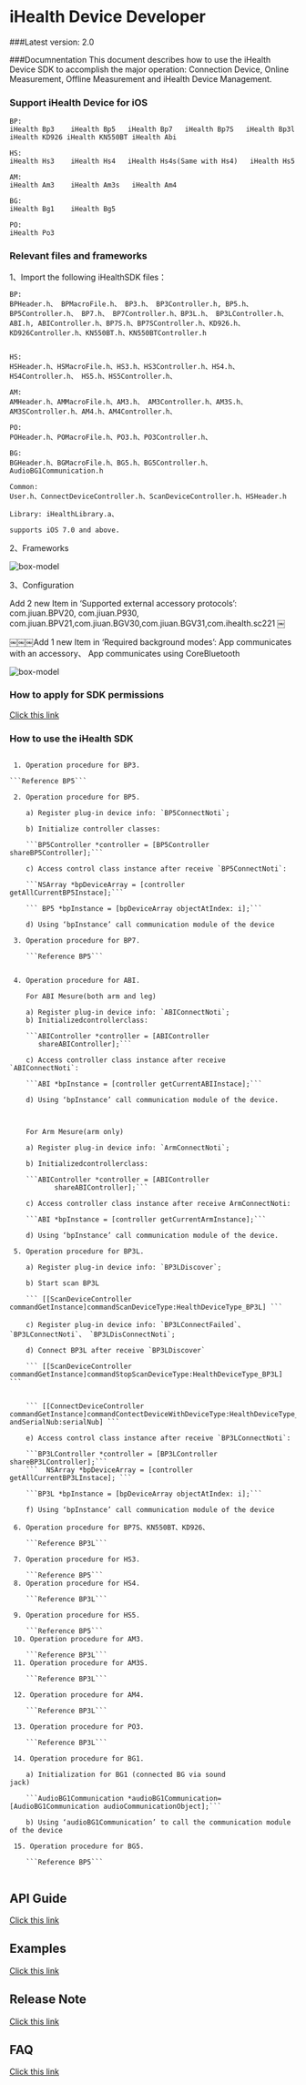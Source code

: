 # iHealth Device Developer 


###Latest version: 2.0


###Documnentation
This document describes how to use the iHealth Device SDK to accomplish the major operation: Connection Device, Online Measurement, Offline Measurement and iHealth Device Management.

### Support iHealth Device for iOS

    BP: 
    iHealth Bp3    iHealth Bp5   iHealth Bp7   iHealth Bp7S   iHealth Bp3l   iHealth KD926 iHealth KN550BT iHealth Abi 
    
    HS: 
    iHealth Hs3    iHealth Hs4   iHealth Hs4s(Same with Hs4)   iHealth Hs5  
    
    AM: 
    iHealth Am3    iHealth Am3s   iHealth Am4  
         
    BG: 
    iHealth Bg1    iHealth Bg5     
    
    PO: 
    iHealth Po3     




### Relevant files and frameworks
1、Import the following iHealthSDK files：   


    BP: 
    BPHeader.h、 BPMacroFile.h、 BP3.h、 BP3Controller.h, BP5.h、BP5Controller.h、 BP7.h、 BP7Controller.h、BP3L.h、 BP3LController.h、 ABI.h, ABIController.h、BP7S.h、BP7SController.h、KD926.h、KD926Controller.h、KN550BT.h、KN550BTController.h  
    
    
	HS: 
	HSHeader.h、HSMacroFile.h、HS3.h、HS3Controller.h、HS4.h、HS4Controller.h、 HS5.h、HS5Controller.h、
	
	AM: 
	AMHeader.h、AMMacroFile.h、AM3.h、 AM3Controller.h、AM3S.h、AM3SController.h、AM4.h、AM4Controller.h、
	
	PO: 
	POHeader.h、POMacroFile.h、PO3.h、PO3Controller.h、
	
	BG: 
	BGHeader.h、BGMacroFile.h、BG5.h、BG5Controller.h、AudioBG1Communication.h
	
	Common: 
	User.h、ConnectDeviceController.h、ScanDeviceController.h、HSHeader.h
	
	Library: iHealthLibrary.a、
	
	supports iOS 7.0 and above.

2、Frameworks

![box-model](https://github.com/iHealthDeviceLabs/iHealthDeviceLabs-iOS/blob/master/public/iOS_ihealth_Frameworks_doc.png?raw=true)

3、Configuration


Add 2 new Item in ‘Supported external accessory protocols’: com.jiuan.BPV20, com.jiuan.P930, com.jiuan.BPV21,com.jiuan.BGV30,com.jiuan.BGV31,com.ihealth.sc221￼
￼￼￼Add 1 new Item in ‘Required background modes’: App communicates with an accessory、 App communicates using CoreBluetooth![box-model](https://github.com/iHealthDeviceLabs/iHealthDeviceLabs-iOS/blob/master/public/iOS_ihealth_Configuration_doc.png?raw=true)

### How to apply for SDK permissions

[Click this link](https://github.com/iHealthDeviceLabs/iHealthDeviceLabs-iOS/blob/master/doc/Developer_Registration_Application_Instruction.md)
### How to use the iHealth SDK
``` 1. Operation procedure for BP3.
```Reference BP5```

 2. Operation procedure for BP5.

	a) Register plug-in device info: `BP5ConnectNoti`;
	b) Initialize controller classes:
	```BP5Controller *controller = [BP5ControllershareBP5Controller];```
	c) Access control class instance after receive `BP5ConnectNoti`: 
	```NSArray *bpDeviceArray = [controllergetAllCurrentBP5Instace];```	``` BP5 *bpInstance = [bpDeviceArray objectAtIndex: i];```	d) Using ‘bpInstance’ call communication module of the device
 3. Operation procedure for BP7.

	```Reference BP5```
 4. Operation procedure for ABI.

	For ABI Mesure(both arm and leg)
	a) Register plug-in device info: `ABIConnectNoti`;
	b) Initializedcontrollerclass:

	```ABIController *controller = [ABIController       shareABIController];```
	c) Access controller class instance after receive `ABIConnectNoti`:
	```ABI *bpInstance = [controller getCurrentABIInstace];```
	d) Using ‘bpInstance’ call communication module of the device.
	
	For Arm Mesure(arm only)
	a) Register plug-in device info: `ArmConnectNoti`; 

	b) Initializedcontrollerclass:
	```ABIController *controller = [ABIController           shareABIController];```
	c) Access controller class instance after receive ArmConnectNoti:
	```ABI *bpInstance = [controller getCurrentArmInstance];```
	d) Using ‘bpInstance’ call communication module of the device.
 5. Operation procedure for BP3L.

	a) Register plug-in device info: `BP3LDiscover`;

	b) Start scan BP3L

	``` [[ScanDeviceController commandGetInstance]commandScanDeviceType:HealthDeviceType_BP3L] ```

	c) Register plug-in device info: `BP3LConnectFailed`、`BP3LConnectNoti`、	`BP3LDisConnectNoti`;

	d) Connect BP3L after receive `BP3LDiscover`

	``` [[ScanDeviceController commandGetInstance]commandStopScanDeviceType:HealthDeviceType_BP3L] ```


	``` [[ConnectDeviceController commandGetInstance]commandContectDeviceWithDeviceType:HealthDeviceType_BP3L andSerialNub:serialNub] ```

	e) Access control class instance after receive `BP3LConnectNoti`: 

	```BP3LController *controller = [BP3LController
shareBP3LController];```
	```  NSArray *bpDeviceArray = [controller
getAllCurrentBP3LInstace]; ```

	```BP3L *bpInstance = [bpDeviceArray objectAtIndex: i];```

	f) Using ‘bpInstance’ call communication module of the device

 6. Operation procedure for BP7S、KN550BT、KD926、

	```Reference BP3L```

 7. Operation procedure for HS3.

	```Reference BP5```
 8. Operation procedure for HS4.

	```Reference BP3L```
 9. Operation procedure for HS5.

	```Reference BP5```
 10. Operation procedure for AM3.	```Reference BP3L```
 11. Operation procedure for AM3S.	```Reference BP3L```
 12. Operation procedure for AM4.	```Reference BP3L```
 13. Operation procedure for PO3.	```Reference BP3L```
 14. Operation procedure for BG1.
	a) Initialization for BG1 (connected BG via soundjack)
	```AudioBG1Communication *audioBG1Communication=[AudioBG1Communication audioCommunicationObject];```
	b) Using ‘audioBG1Communication’ to call the communication module of the device

 15. Operation procedure for BG5.
	```Reference BP5``````
## API Guide

[Click this link](https://github.com/iHealthDeviceLabs/iHealthDeviceLabs-iOS/tree/master/api-docs)

## Examples[Click this link](https://github.com/iHealthDeviceLabs/iHealthDeviceLabs-iOS/tree/master/examples)
## Release Note

[Click this link](https://github.com/iHealthDeviceLabs/iHealthDeviceLabs-iOS/blob/master/doc/ReleaseNote.md)
## FAQ

[Click this link](https://github.com/iHealthDeviceLabs/iHealthDeviceLabs-iOS/blob/master/doc/FAQ.md)





